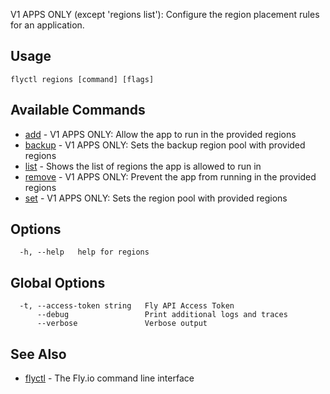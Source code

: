 V1 APPS ONLY (except 'regions list'): Configure the region placement rules for an application.

## Usage
~~~
flyctl regions [command] [flags]
~~~

## Available Commands
* [add](/docs/flyctl/regions-add/)	 - V1 APPS ONLY: Allow the app to run in the provided regions
* [backup](/docs/flyctl/regions-backup/)	 - V1 APPS ONLY: Sets the backup region pool with provided regions
* [list](/docs/flyctl/regions-list/)	 - Shows the list of regions the app is allowed to run in
* [remove](/docs/flyctl/regions-remove/)	 - V1 APPS ONLY: Prevent the app from running in the provided regions
* [set](/docs/flyctl/regions-set/)	 - V1 APPS ONLY: Sets the region pool with provided regions

## Options

~~~
  -h, --help   help for regions
~~~

## Global Options

~~~
  -t, --access-token string   Fly API Access Token
      --debug                 Print additional logs and traces
      --verbose               Verbose output
~~~

## See Also

* [flyctl](/docs/flyctl/help/)	 - The Fly.io command line interface


